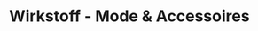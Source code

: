 ---
title: "Wirkstoff - Mode & Accessoires"
url: /tuttlingen/wirkstoff-mode-und-accessoires/
shop: Kleidung
---